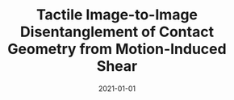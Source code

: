 ---
title: "Tactile Image-to-Image Disentanglement of Contact Geometry from Motion-Induced Shear"
collection: publications
category: ml
permalink: /publication/2024-01-01-tactile-image
excerpt: 'This paper is about disentangling contact geometry from motion-induced shear in tactile images.'
date: 2021-01-01
venue: 'Conference on Robot Learning (CoRL)'
citation: 'Gupta AK, Aitchison L, Lepora NF. (2021). &quot;Tactile Image-to-Image Disentanglement of Contact Geometry from Motion-Induced Shear.&quot; <i>Conference on Robot Learning (CoRL)</i>.'
--- 